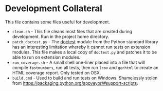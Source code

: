 # Development Collateral

This file contains some files useful for development.

- `clean.sh` - This file cleans most files that are created during development.
  Run in the project home directory.
- `patch_doctest.py` -
  The [doctest](https://docs.python.org/3/library/doctest.html) module
  from the Python standard library has an interesting limitation
  whereby it cannot run tests on extension modules. This file
  makes a local copy of `doctest.py` and patches it to be able to run
  on extension modules.
- `run_coverage.sh` - A small shell one-liner placed into a file that
  will compile `fastnumbers`, run all tests, then run `lcov` and
  `genhtml` to create an HTML coverage report. Only tested on OSX.
- `build.cmd` - Used to build and run tests on Windows. Shamelessly
  stolen from https://packaging.python.org/appveyor/#support-scripts.
